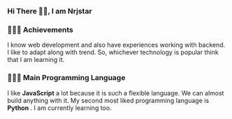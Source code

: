 ### Hi There 👋🏻, I am Nrjstar 

### 🧑🏻‍🎓 Achievements
I know web development and also have experiences working with backend. I like
to adapt along with trend. So, whichever technology is popular think that I am
learning it.

### 🧑🏻‍💻 Main Programming Language
I like **JavaScript** a lot because it is such a flexible language. We can almost
build anything with it. My second most liked programming language is **Python**
. I am currently learning too.

